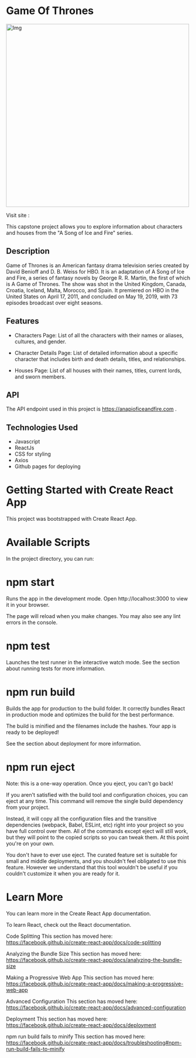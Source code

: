 <h1> Game Of Thrones </h1> 

<img width="500" height="500" alt="Img" src="https://github.com/smfsenthu23/Capstone_Project/assets/130302643/630a7740-0974-48c5-aa7b-8c642e647085">  

Visit site :

This capstone project allows you to explore information about characters and houses from the "A Song of Ice and Fire" series.

<h2> Description </h2>

Game of Thrones is an American fantasy drama television series created by David Benioff and D. B. Weiss for HBO. It is an adaptation of A Song of Ice and Fire, 
a series of fantasy novels by George R. R. Martin, the first of which is A Game of Thrones. The show was shot in the United Kingdom, Canada, Croatia, 
Iceland, Malta, Morocco, and Spain. It premiered on HBO in the United States on April 17, 2011, and concluded on May 19, 2019, with 73 episodes 
broadcast over eight seasons.

<h2>Features</h2>

* Characters Page: List of all the characters with their names or aliases, cultures, and gender.

* Character Details Page: List of detailed information about a specific character that includes birth and death details, titles, and relationships.

* Houses Page: List of all houses with their names, titles, current lords, and sworn members.

<h2>API</h2>

The API endpoint used in this project is https://anapioficeandfire.com .

<h2>Technologies Used</h2>

* Javascript
* ReactJs
* CSS for styling
* Axios 
* Github pages for deploying

<h1>Getting Started with Create React App</h1>
This project was bootstrapped with Create React App.

<h1>Available Scripts</h1>
In the project directory, you can run:

<h1>npm start</h1>
Runs the app in the development mode.
Open http://localhost:3000 to view it in your browser.

The page will reload when you make changes.
You may also see any lint errors in the console.

<h1>npm test</h1>
Launches the test runner in the interactive watch mode.
See the section about running tests for more information.

<h1>npm run build</h1>
Builds the app for production to the build folder.
It correctly bundles React in production mode and optimizes the build for the best performance.

The build is minified and the filenames include the hashes.
Your app is ready to be deployed!

See the section about deployment for more information.

<h1>npm run eject</h1>
Note: this is a one-way operation. Once you eject, you can't go back!

If you aren't satisfied with the build tool and configuration choices, you can eject at any time. This command will remove the single build dependency from your project.

Instead, it will copy all the configuration files and the transitive dependencies (webpack, Babel, ESLint, etc) right into your project so you have full control over them. All of the commands except eject will still work, but they will point to the copied scripts so you can tweak them. At this point you're on your own.

You don't have to ever use eject. The curated feature set is suitable for small and middle deployments, and you shouldn't feel obligated to use this feature. However we understand that this tool wouldn't be useful if you couldn't customize it when you are ready for it.

<h1>Learn More</h1>
You can learn more in the Create React App documentation.

To learn React, check out the React documentation.

Code Splitting
This section has moved here: https://facebook.github.io/create-react-app/docs/code-splitting

Analyzing the Bundle Size
This section has moved here: https://facebook.github.io/create-react-app/docs/analyzing-the-bundle-size

Making a Progressive Web App
This section has moved here: https://facebook.github.io/create-react-app/docs/making-a-progressive-web-app

Advanced Configuration
This section has moved here: https://facebook.github.io/create-react-app/docs/advanced-configuration

Deployment
This section has moved here: https://facebook.github.io/create-react-app/docs/deployment

npm run build fails to minify
This section has moved here: https://facebook.github.io/create-react-app/docs/troubleshooting#npm-run-build-fails-to-minify
  

